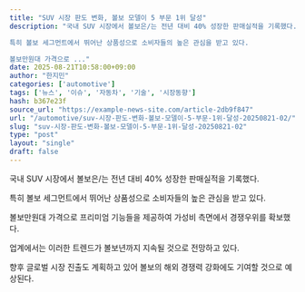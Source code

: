 ```yaml
---
title: "SUV 시장 판도 변화, 볼보 모델이 5 부문 1위 달성"
description: "국내 SUV 시장에서 볼보은/는 전년 대비 40% 성장한 판매실적을 기록했다.

특히 볼보 세그먼트에서 뛰어난 상품성으로 소비자들의 높은 관심을 받고 있다.

볼보만원대 가격으로 ..."
date: 2025-08-21T10:58:00+09:00
author: "한지민"
categories: ['automotive']
tags: ['뉴스', '이슈', '자동차', '기술', '시장동향']
hash: b367e23f
source_url: "https://example-news-site.com/article-2db9f847"
url: "/automotive/suv-시장-판도-변화-볼보-모델이-5-부문-1위-달성-20250821-02/"
slug: "suv-시장-판도-변화-볼보-모델이-5-부문-1위-달성-20250821-02"
type: "post"
layout: "single"
draft: false
---
```


국내 SUV 시장에서 볼보은/는 전년 대비 40% 성장한 판매실적을 기록했다.

특히 볼보 세그먼트에서 뛰어난 상품성으로 소비자들의 높은 관심을 받고 있다.

볼보만원대 가격으로 프리미엄 기능들을 제공하여 가성비 측면에서 경쟁우위를 확보했다.

업계에서는 이러한 트렌드가 볼보년까지 지속될 것으로 전망하고 있다.

향후 글로벌 시장 진출도 계획하고 있어 볼보의 해외 경쟁력 강화에도 기여할 것으로 예상된다.
